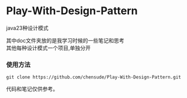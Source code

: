 # Play-With-Design-Pattern
java23种设计模式

其中doc文件夹放的是我学习时候的一些笔记和思考<br/>
其他每种设计模式一个项目,单独分开

### 使用方法
```
git clone https://github.com/chensude/Play-With-Design-Pattern.git
```
代码和笔记仅供参考。